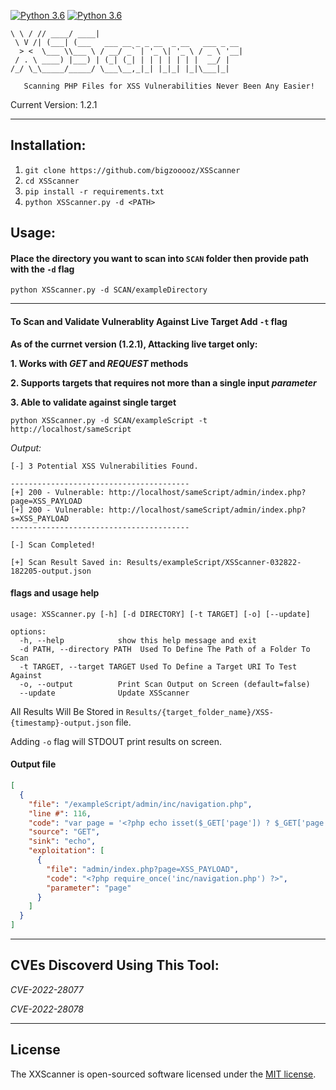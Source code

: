 [![Python 3.6](https://img.shields.io/badge/Require-Python_3.x-blue)](https://www.python.org/downloads/)
[![Python 3.6](https://img.shields.io/badge/Require-pip-blue)](https://www.pypi.org/project/pip/)

 ```__   __ _____ _____                                 
 \ \ / // ____/ ____|                                
  \ V /| (___| (___   ___ __ _ _ __  _ __   ___ _ __ 
   > <  \___ \\___ \ / __/ _` | '_ \| '_ \ / _ \ '__|
  / . \ ____) |___) | (_| (_| | | | | | | |  __/ |   
 /_/ \_\_____/_____/ \___\__,_|_| |_|_| |_|\___|_|  

    Scanning PHP Files for XSS Vulnerabilities Never Been Any Easier!
 ```    
Current Version: 1.2.1

-----



## Installation:

1. `git clone https://github.com/bigzooooz/XSScanner`
2. `cd XSScanner`
3. `pip install -r requirements.txt`
4. `python XSScanner.py -d <PATH>`



## Usage:

#### Place the directory you want to scan into `SCAN` folder then provide path with the `-d` flag
`python XSScanner.py -d SCAN/exampleDirectory`

-----

#### To Scan and Validate Vulnerablity Against Live Target Add `-t` flag

**As of the currnet version (1.2.1), Attacking live target only:**

**1. Works with _GET_ and _REQUEST_ methods**

**2. Supports targets that requires not more than a single input _parameter_**

**3. Able to validate against single target**


`python XSScanner.py -d SCAN/exampleScript -t http://localhost/sameScript`

*Output:*
```Shell
[-] 3 Potential XSS Vulnerabilities Found.

----------------------------------------
[+] 200 - Vulnerable: http://localhost/sameScript/admin/index.php?page=XSS_PAYLOAD
[+] 200 - Vulnerable: http://localhost/sameScript/admin/index.php?s=XSS_PAYLOAD
----------------------------------------

[-] Scan Completed!

[+] Scan Result Saved in: Results/exampleScript/XSScanner-032822-182205-output.json

```


#### flags and usage help

```Shell
usage: XSScanner.py [-h] [-d DIRECTORY] [-t TARGET] [-o] [--update]

options:
  -h, --help            show this help message and exit
  -d PATH, --directory PATH  Used To Define The Path of a Folder To Scan
  -t TARGET, --target TARGET Used To Define a Target URI To Test Against
  -o, --output          Print Scan Output on Screen (default=false)
  --update              Update XSScanner
```

All Results Will Be Stored in `Results/{target_folder_name}/XSS-{timestamp}-output.json` file.

Adding `-o` flag will STDOUT print results on screen.


#### Output file
```json
[
  {
    "file": "/exampleScript/admin/inc/navigation.php",
    "line #": 116,
    "code": "var page = '<?php echo isset($_GET['page']) ? $_GET['page'] : 'home' ?>';",
    "source": "GET",
    "sink": "echo",
    "exploitation": [
      {
        "file": "admin/index.php?page=XSS_PAYLOAD",
        "code": "<?php require_once('inc/navigation.php') ?>",
        "parameter": "page"
      }
    ]
  }
]
```
-----

## CVEs Discoverd Using This Tool:

_CVE-2022-28077_

_CVE-2022-28078_

-----
## License
The XXScanner is open-sourced software licensed under the [MIT license](https://opensource.org/licenses/MIT).

